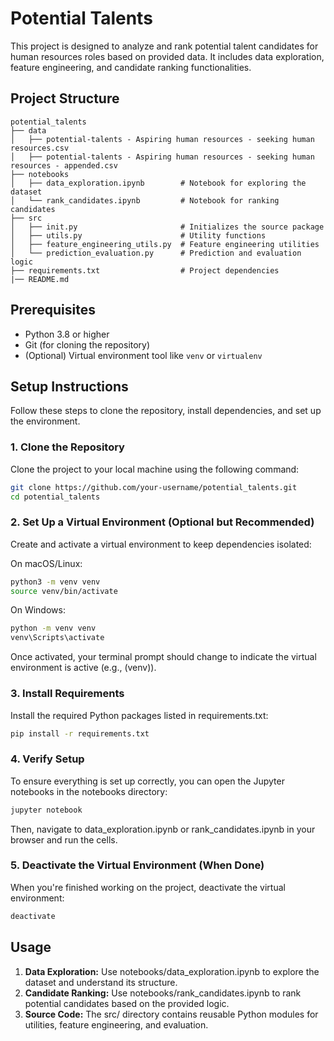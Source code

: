 # Potential Talents

This project is designed to analyze and rank potential talent candidates for human resources roles based on provided data. It includes data exploration, feature engineering, and candidate ranking functionalities.

## Project Structure
```plaintext
potential_talents
├── data
│   ├── potential-talents - Aspiring human resources - seeking human resources.csv            
│   ├── potential-talents - Aspiring human resources - seeking human resources - appended.csv
├── notebooks
│   ├── data_exploration.ipynb        # Notebook for exploring the dataset
│   └── rank_candidates.ipynb         # Notebook for ranking candidates
├── src
│   ├── init.py                       # Initializes the source package
│   ├── utils.py                      # Utility functions
│   ├── feature_engineering_utils.py  # Feature engineering utilities
│   └── prediction_evaluation.py      # Prediction and evaluation logic
├── requirements.txt                  # Project dependencies
|── README.md
```

## Prerequisites

- Python 3.8 or higher
- Git (for cloning the repository)
- (Optional) Virtual environment tool like `venv` or `virtualenv`

## Setup Instructions

Follow these steps to clone the repository, install dependencies, and set up the environment.

### 1. Clone the Repository

Clone the project to your local machine using the following command:

```bash
git clone https://github.com/your-username/potential_talents.git
cd potential_talents
```

### 2. Set Up a Virtual Environment (Optional but Recommended)
Create and activate a virtual environment to keep dependencies isolated:

On macOS/Linux:
```bash
python3 -m venv venv
source venv/bin/activate
```
On Windows:
```bash
python -m venv venv
venv\Scripts\activate
```
Once activated, your terminal prompt should change to indicate the virtual environment is active (e.g., (venv)).

### 3. Install Requirements
Install the required Python packages listed in requirements.txt:
```bash
pip install -r requirements.txt
```
### 4. Verify Setup
To ensure everything is set up correctly, you can open the Jupyter notebooks in the notebooks directory:
```bash
jupyter notebook
```
Then, navigate to data_exploration.ipynb or rank_candidates.ipynb in your browser and run the cells.
### 5. Deactivate the Virtual Environment (When Done)
When you're finished working on the project, deactivate the virtual environment:
```bash
deactivate
```
## Usage
1. **Data Exploration:** Use notebooks/data_exploration.ipynb to explore the dataset and understand its structure.
2. **Candidate Ranking:** Use notebooks/rank_candidates.ipynb to rank potential candidates based on the provided logic.
3. **Source Code:** The src/ directory contains reusable Python modules for utilities, feature engineering, and evaluation.